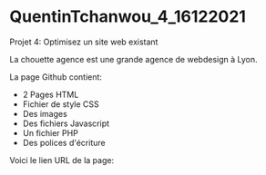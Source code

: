 # QuentinTchanwou_4_16122021
Projet 4: Optimisez un site web existant

La chouette agence est une grande agence de webdesign à Lyon.

La page Github contient:

 - 2 Pages HTML
 - Fichier de style CSS
 - Des images
 - Des fichiers Javascript
 - Un fichier PHP
 - Des polices d'écriture

Voici le lien URL de la page: 
